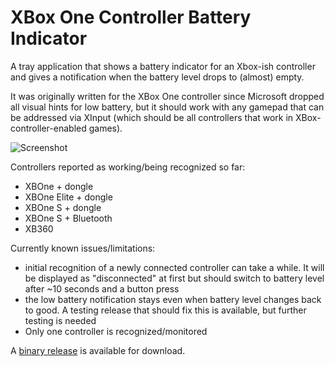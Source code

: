 # XBox One Controller Battery Indicator
A tray application that shows a battery indicator for an Xbox-ish controller and gives a notification when the battery level drops to (almost) empty. 

It was originally written for the XBox One controller since Microsoft dropped all visual hints for low battery, but it should work with any gamepad that can be addressed via XInput (which should be all controllers that work in XBox-controller-enabled games).

![Screenshot](http://i.imgur.com/Fo7DTMa.jpg "Screenshot of tray icon")

Controllers reported as working/being recognized so far:
* XBOne + dongle
* XBOne Elite + dongle
* XBOne S + dongle 
* XBOne S + Bluetooth
* XB360 

Currently known issues/limitations:
* initial recognition of a newly connected controller can take a while. It will be displayed as "disconnected" at first but should switch to battery level after ~10 seconds and a button press
* the low battery notification stays even when battery level changes back to good. A testing release that should fix this is available, but further testing is needed
* Only one controller is recognized/monitored

A [binary release](https://github.com/NiyaShy/XB1ControllerBatteryIndicator/releases) is available for download.
